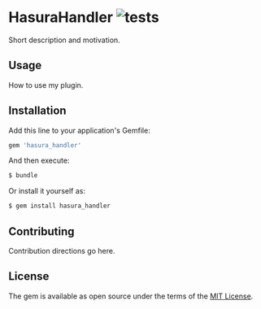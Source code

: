 # HasuraHandler ![tests](https://github.com/KazW/HasuraHandler/workflows/tests/badge.svg)
Short description and motivation.

## Usage
How to use my plugin.

## Installation
Add this line to your application's Gemfile:

```ruby
gem 'hasura_handler'
```

And then execute:
```bash
$ bundle
```

Or install it yourself as:
```bash
$ gem install hasura_handler
```

## Contributing
Contribution directions go here.

## License
The gem is available as open source under the terms of the [MIT License](https://opensource.org/licenses/MIT).
